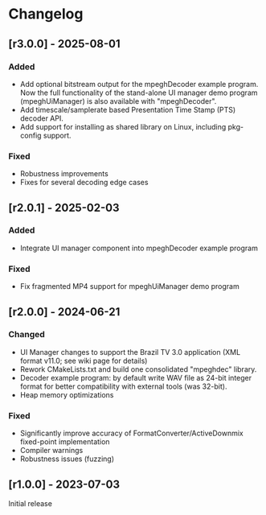 # Changelog

## [r3.0.0] - 2025-08-01

### Added

- Add optional bitstream output for the mpeghDecoder example program. Now the full functionality of the
  stand-alone UI manager demo program (mpeghUiManager) is also available with "mpeghDecoder".
- Add timescale/samplerate based Presentation Time Stamp (PTS) decoder API.
- Add support for installing as shared library on Linux, including pkg-config support.

### Fixed

- Robustness improvements
- Fixes for several decoding edge cases

## [r2.0.1] - 2025-02-03

### Added

- Integrate UI manager component into mpeghDecoder example program

### Fixed

- Fix fragmented MP4 support for mpeghUiManager demo program

## [r2.0.0] - 2024-06-21

### Changed

- UI Manager changes to support the Brazil TV 3.0 application (XML format v11.0; see wiki page for details)
- Rework CMakeLists.txt and build one consolidated "mpeghdec" library.
- Decoder example program: by default write WAV file as 24-bit integer format for better compatibility with external tools (was 32-bit).
- Heap memory optimizations

### Fixed

- Significantly improve accuracy of FormatConverter/ActiveDownmix fixed-point implementation
- Compiler warnings
- Robustness issues (fuzzing)

## [r1.0.0] - 2023-07-03

Initial release

